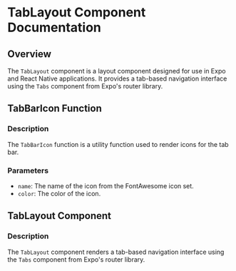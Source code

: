 # TabLayout Component Documentation

## Overview

The `TabLayout` component is a layout component designed for use in Expo and React Native applications. It provides a tab-based navigation interface using the `Tabs` component from Expo's router library.

## TabBarIcon Function

### Description
The `TabBarIcon` function is a utility function used to render icons for the tab bar.

### Parameters
- `name`: The name of the icon from the FontAwesome icon set.
- `color`: The color of the icon.

## TabLayout Component

### Description
The `TabLayout` component renders a tab-based navigation interface using the `Tabs` component from Expo's router library.
